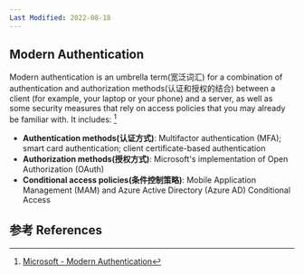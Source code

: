 ```yaml
---
Last Modified: 2022-08-18
---
```


## Modern Authentication

Modern authentication is an umbrella term(宽泛词汇) for a combination of authentication and authorization methods(认证和授权的结合) between a client (for example, your laptop or your phone) and a server, as well as some security measures that rely on access policies that you may already be familiar with. It includes: [^1]

- **Authentication methods(认证方式)**: Multifactor authentication (MFA); smart card authentication; client certificate-based authentication
- **Authorization methods(授权方式)**: Microsoft's implementation of Open Authorization (OAuth)
- **Conditional access policies(条件控制策略)**: Mobile Application Management (MAM) and Azure Active Directory (Azure AD) Conditional Access



## 参考 References

[^1]: [Microsoft - Modern Authentication](https://docs.microsoft.com/en-us/microsoft-365/enterprise/hybrid-modern-auth-overview?view=o365-worldwide#what-is-modern-authentication)



